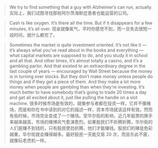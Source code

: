 > We try to find something that a guy with Alzheimer’s can run, actually.
> 实际上，我们试图寻找那些阿尔茨海默症患者也能运营的公司。

> Cash is like oxygen. It’s there all the time. But if it disappears for a few minutes, it’s all over.
> 现金就像氧气，平时你感觉不到，而一旦失去很短一段时间，就什么都完了。

> Sometimes the market is quite investment oriented. It’s not like it — it’s always what you’ve read about in the books and everything — what capital markets are supposed to do, and you study it in school and all that. And other times, it’s almost totally a casino, and it’s a gambling parlor. And that existed to an extraordinary degree in the last couple of years — encouraged by Wall Street because the money is in turning over stocks. But they don’t make money unless people do things and if they get a piece of them. And they make a lot more money when people are gambling than when they’re investing. It’s much better to have somebody that’s going to trade 20 times a day and get all excited about it, just like pulling the handle on a slot machine.
> 很多时候市场是有效的，就像参与者都在投资一样。它并不像赌场，而是和你在书中读到的对它的描述一样，资本市场就该这样有效。然而有些时候，市场完全变成了一个赌场。受华尔街的影响，近几年股票的换手率越来越高，市场的赌博风气愈演愈烈。如果股民们不折腾折腾，华尔街的人们是赚不到钱的，只有股民使劲折腾，他们才能赚钱。股民们的赌徒色彩越重，华尔街就会赚得越多。最好股民一天能交易 20 次，而且乐此不疲，就像玩老虎机一样。
